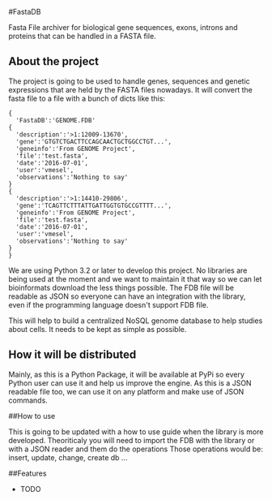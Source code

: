 #FastaDB

Fasta File archiver for biological gene sequences, exons, introns and proteins that can be handled in a FASTA file.


## About the project

The project is going to be used to handle genes, sequences and genetic expressions that are held by the FASTA files nowadays. It will convert the fasta file to a file with a bunch of dicts like this:
```
{
  'FastaDB':'GENOME.FDB'
{
  'description':'>1:12009-13670',
  'gene':'GTGTCTGACTTCCAGCAACTGCTGGCCTGT...',
  'geneinfo':'From GENOME Project',
  'file':'test.fasta',
  'date':'2016-07-01',
  'user':'vmesel',
  'observations':'Nothing to say'
}
{
  'description':'>1:14410-29806',
  'gene':'TCAGTTCTTTATTGATTGGTGTGCCGTTTT...',
  'geneinfo':'From GENOME Project',
  'file':'test.fasta',
  'date':'2016-07-01',
  'user':'vmesel',
  'observations':'Nothing to say'
}
}
```
We are using Python 3.2 or later to develop this project. No libraries are being used at the moment and we want to maintain it that way so we can let bioinformats download the less things possible. The FDB file will be readable as JSON so everyone can have an integration with the library, even if the programming language doesn't support FDB file.

This will help to build a centralized NoSQL genome database to help studies about cells. It needs to be kept as simple as possible.

## How it will be distributed

Mainly, as this is a Python Package, it will be available at PyPi so every Python user can use it and help us improve the engine. As this is a JSON readable file too, we can use it on any platform and make use of JSON commands.

##How to use

This is going to be updated with a how to use guide when the library is more developed.
Theoriticaly you will need to import the FDB with the library or with a JSON reader and them do the operations
Those operations would be: insert, update, change, create db ...

##Features

* TODO
